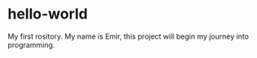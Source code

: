 # hello-world
My first rository.
My name is Emir, this project will begin my journey into programming.

